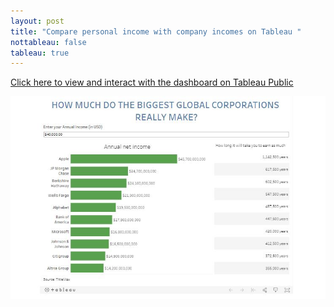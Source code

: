 ```yaml
---
layout: post
title: "Compare personal income with company incomes on Tableau "
nottableau: false
tableau: true
---
```


[Click here to view and interact with the dashboard on Tableau Public](https://public.tableau.com/views/Comparingpersonalandcorporationincome/Dashboard?:embed=y&:display_count=yes&:origin=viz_share_link)

![Dashboard snapshot](/assets/tableaucorp.JPG)

